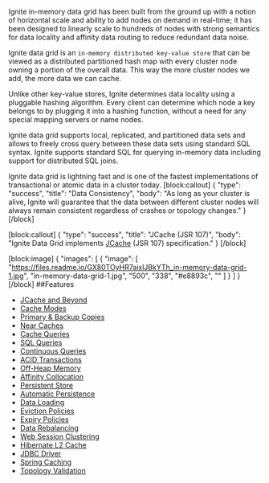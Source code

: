 Ignite in-memory data grid has been built from the ground up with a notion of horizontal scale and ability to add nodes on demand in real-time; it has been designed to linearly scale to hundreds of nodes with strong semantics for data locality and affinity data routing to reduce redundant data noise.

Ignite data grid is an `in-memory distributed key-value store` that can be viewed as a distributed partitioned hash map with every cluster node owning a portion of the overall data. This way the more cluster nodes we add, the more data we can cache.

Unlike other key-value stores, Ignite determines data locality using a pluggable hashing algorithm. Every client can determine which node a key belongs to by plugging it into a hashing function, without a need for any special mapping servers or name nodes.

Ignite data grid supports local, replicated, and partitioned data sets and allows to freely cross query between these data sets using standard SQL syntax. Ignite supports standard SQL for querying in-memory data including support for distributed SQL joins. 

Ignite data grid is lightning fast and is one of the fastest implementations of transactional or atomic data in a  cluster today.
[block:callout]
{
  "type": "success",
  "title": "Data Consistency",
  "body": "As long as your cluster is alive, Ignite will guarantee that the data between different cluster nodes will always remain consistent regardless of crashes or topology changes."
}
[/block]

[block:callout]
{
  "type": "success",
  "title": "JCache (JSR 107)",
  "body": "Ignite Data Grid implements [JCache](doc:jcache) (JSR 107) specification."
}
[/block]

[block:image]
{
  "images": [
    {
      "image": [
        "https://files.readme.io/GX80TOyHR7aixlJBkYTh_in-memory-data-grid-1.jpg",
        "in-memory-data-grid-1.jpg",
        "500",
        "338",
        "#e8893c",
        ""
      ]
    }
  ]
}
[/block]
##Features
* [JCache and Beyond](doc:jcache) 
* [Cache Modes](doc:cache-modes) 
* [Primary & Backup Copies](doc:primary-and-backup-copies) 
* [Near Caches](doc:near-caches) 
* [Cache Queries](doc:cache-queries) 
* [SQL Queries](doc:sql-queries) 
* [Continuous Queries](doc:continuous-queries) 
* [ ACID Transactions](doc:transactions) 
* [Off-Heap Memory](doc:off-heap-memory) 
* [Affinity Collocation](doc:affinity-collocation) 
* [Persistent Store](doc:persistent-store) 
* [Automatic Persistence](doc:automatic-persistence) 
* [Data Loading](doc:data-loading) 
* [Eviction Policies](doc:evictions) 
* [Expiry Policies](doc:expiry-policies) 
* [Data Rebalancing](doc:rebalancing) 
* [Web Session Clustering](https://apacheignite-mix.readme.io/docs/web-session-clustering) 
* [Hibernate L2 Cache](https://apacheignite-mix.readme.io/docs/hibernate-l2-cache) 
* [JDBC Driver](doc:jdbc-driver) 
* [Spring Caching](https://apacheignite-mix.readme.io/docs/spring-caching) 
* [Topology Validation](doc:topology-validation)